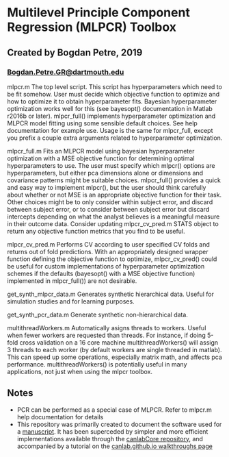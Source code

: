# Multilevel Principle Component Regression (MLPCR) Toolbox
## Created by Bogdan Petre, 2019
### Bogdan.Petre.GR@dartmouth.edu

mlpcr.m
The top level script. This script has hyperparameters which need to be fit 
somehow. User must decide which objective function to optimize and how to 
optimize it to obtain hyperparameter fits. Bayesian hyperparameter optimization 
works well for this (see bayesopt() documentation in Matlab r2016b or later). 
mlpcr_full() implements hyperparameter optimization and MLPCR model fitting 
using some sensible default choices. See help documentation for example use.
Usage is the same for mlpcr_full, except you prefix a couple extra arguments
related to hyperparameter optimization.

mlpcr_full.m 
Fits an MLPCR model using bayesian hyperparameter optimization with 
a MSE objective function for determining optimal hyperparameters to use. The 
user must specify which mlpcr() options are hyperparameters, but either pca 
dimensions alone or dimensions and covariance patterns might be suitable 
choices. mlpcr_full() provides a quick and easy way to implement mlpcr(), but 
the user should think carefully about whether or not MSE is an appropriate 
objective function for their task. Other choices might be to only consider 
within subject error, and discard between subject error, or to consider between 
subject error but discard intercepts depending on what the analyst believes is 
a meaningful measure in their outcome data. Consider updating mlpcr_cv_pred.m 
STATS object to return any objective function metrics that you find to be 
useful.

mlpcr_cv_pred.m 
Performs CV according to user specified CV folds and returns out of fold 
predictions. With an appropriately designed wrapper function defining the
objective function to optimize, mlpcr_cv_pred() could be useful for custom
implementations of hyperparameter optimization schemes if the defaults 
(bayesopt() with a MSE objective function) implemented in mlpcr_full()) are not
desirable.

get_synth_mlpcr_data.m
Generates synthetic hierarchical data. Useful for simulation studies and for
learning purposes.

get_synth_pcr_data.m
Generate synthetic non-hierarchical data.

multithreadWorkers.m
Automatically asigns threads to workers. Useful when fewer workers are requested 
than threads. For instance, if doing 5-fold cross validation on a 16 core 
machine multithreadWorkers() will assign 3 threads to each worker (by default 
workers are single threaded in matlab). This can speed up some operations, 
especially matrix math, and affects pca performance. multithreadWorkers() is 
potentially useful in many applications, not just when using the mlpcr toolbox.

## Notes
* PCR can be performed as a special case of MLPCR. Refer to mlpcr.m help documentation for details
* This repository was primarily created to document the software used for a [manuscript](https://www.biorxiv.org/content/10.1101/2020.07.04.182873v1). It has been superceded by simpler and more efficient implementations available through the [canlabCore repository](https://github.com/canlab/canlabCore), and accompanied by a tutorial on the [canlab.github.io walkthroughs page](https://canlab.github.io/_pages/mlpcr_demo/mlpcr_demo.html)
